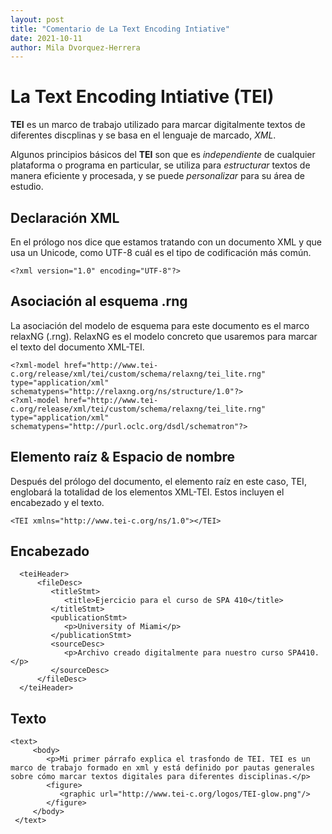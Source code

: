 ```yaml
---
layout: post
title: "Comentario de La Text Encoding Intiative"
date: 2021-10-11
author: Mila Dvorquez-Herrera
---
```


# La Text Encoding Intiative (TEI)

**TEI** es un marco de trabajo utilizado para marcar digitalmente textos de diferentes discplinas y se basa en el lenguaje de marcado, *XML*.

Algunos principios básicos del **TEI** son que es *independiente* de cualquier plataforma o programa en particular, se utiliza para *estructurar* textos de manera eficiente y procesada, y se puede *personalizar* para su área de estudio. 


## Declaración XML 

En el prólogo nos dice que estamos tratando con un documento XML y que usa un Unicode, como UTF-8 cuál es el tipo de codificación más común. 
```
<?xml version="1.0" encoding="UTF-8"?>
```
## Asociación al esquema .rng

La asociación del modelo de esquema para este documento es el marco relaxNG (.rng). RelaxNG es el modelo concreto que usaremos para marcar el texto del documento XML-TEI. 
```
<?xml-model href="http://www.tei-c.org/release/xml/tei/custom/schema/relaxng/tei_lite.rng" type="application/xml" schematypens="http://relaxng.org/ns/structure/1.0"?>
<?xml-model href="http://www.tei-c.org/release/xml/tei/custom/schema/relaxng/tei_lite.rng" type="application/xml"
schematypens="http://purl.oclc.org/dsdl/schematron"?>
```
## Elemento raíz & Espacio de nombre	

Después del prólogo del documento, el elemento raíz en este caso, TEI, englobará la totalidad de los elementos XML-TEI. Estos incluyen el encabezado y el texto. 
```
<TEI xmlns="http://www.tei-c.org/ns/1.0"></TEI> 
```
## Encabezado
```
  <teiHeader>
      <fileDesc>
         <titleStmt>
            <title>Ejercicio para el curso de SPA 410</title>
         </titleStmt>
         <publicationStmt>
            <p>University of Miami</p>        
         </publicationStmt>
         <sourceDesc>
            <p>Archivo creado digitalmente para nuestro curso SPA410.</p>
         </sourceDesc>
      </fileDesc>
  </teiHeader>
  ```
## Texto
 
 ```
 <text>
      <body>
         <p>Mi primer párrafo explica el trasfondo de TEI. TEI es un marco de trabajo formado en xml y está definido por pautas generales sobre cómo marcar textos digitales para diferentes disciplinas.</p>
         <figure>
            <graphic url="http://www.tei-c.org/logos/TEI-glow.png"/>
         </figure>
      </body>
  </text>
```
